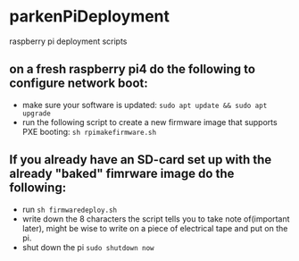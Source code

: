 # parkenPiDeployment
raspberry pi deployment scripts

## on a fresh raspberry pi4 do the following to configure network boot:

- make sure your software is updated: `sudo apt update && sudo apt upgrade`
- run the following script to create a new firmware image that supports PXE booting: `sh rpimakefirmware.sh`

## If you already have an SD-card set up with the already "baked" fimrware image do the following:

- run `sh firmwaredeploy.sh`
- write down the 8 characters the script tells you to take note of(important later), might be wise to write on a piece of electrical tape and put on the pi.
- shut down the pi `sudo shutdown now`
